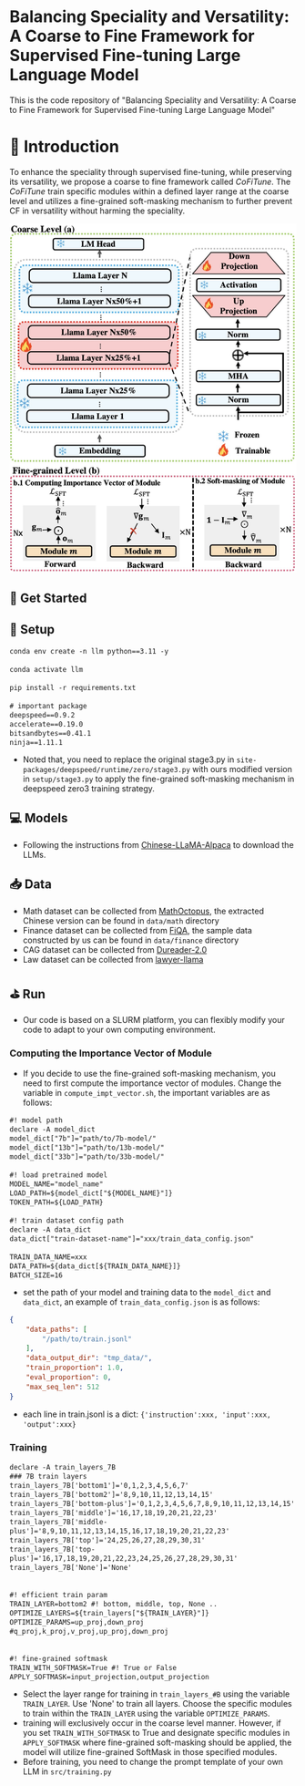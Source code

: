 # Balancing Speciality and Versatility: A Coarse to Fine Framework for Supervised Fine-tuning Large Language Model
This is the code repository of "Balancing Speciality and Versatility: A Coarse to Fine Framework for Supervised Fine-tuning Large Language Model"


# 🚀 Introduction

To enhance the speciality through supervised fine-tuning, while preserving its versatility, we propose a coarse to fine framework called *CoFiTune*.
The *CoFiTune* train specific modules within a defined layer range at the coarse level and utilizes a fine-grained soft-masking mechanism to further prevent CF in versatility without harming the speciality.

<img src="./img/CoFiTune-framework-overview.jpg" width="700" >

## 📄 Get Started

## 📝 Setup

```
conda env create -n llm python==3.11 -y

conda activate llm

pip install -r requirements.txt

# important package
deepspeed==0.9.2
accelerate==0.19.0
bitsandbytes==0.41.1
ninja==1.11.1
```

- Noted that, you need to replace the original stage3.py in `site-packages/deepspeed/runtime/zero/stage3.py` with ours modified version in `setup/stage3.py` to apply the fine-grained soft-masking mechanism in deepspeed zero3 training strategy.

## 💻 Models
- Following the instructions from [Chinese-LLaMA-Alpaca](https://github.com/ymcui/Chinese-LLaMA-Alpaca/wiki/%E6%89%8B%E5%8A%A8%E6%A8%A1%E5%9E%8B%E5%90%88%E5%B9%B6%E4%B8%8E%E8%BD%AC%E6%8D%A2) to download the LLMs.

## 📥 Data
- Math dataset can be collected from [MathOctopus](https://github.com/microsoft/MathOctopus/tree/main), the extracted Chinese version can be found in `data/math` directory 
- Finance dataset can be collected from [FiQA](https://huggingface.co/datasets/FinGPT/fingpt-fiqa_qa), the sample data constructed by us can be found in `data/finance` directory
- CAG dataset can be collected from [Dureader-2.0](https://github.com/baidu/DuReader/tree/master/DuReader-2.0)
- Law dataset can be collected from [lawyer-llama](https://github.com/AndrewZhe/lawyer-llama)



## ⛳️ Run
- Our code is based on a SLURM platform, you can flexibly modify your code to adapt to your own computing environment.

### Computing the Importance Vector of Module
- If you decide to use the fine-grained soft-masking mechanism, you need to first compute the importance vector of modules. Change the variable in `compute_impt_vector.sh`, the important variables are as follows: 

```shell
#! model path
declare -A model_dict
model_dict["7b"]="path/to/7b-model/"
model_dict["13b"]="path/to/13b-model/"
model_dict["33b"]="path/to/33b-model/"

#! load pretrained model
MODEL_NAME="model_name" 
LOAD_PATH=${model_dict["${MODEL_NAME}"]}
TOKEN_PATH=${LOAD_PATH}

#! train dataset config path
declare -A data_dict
data_dict["train-dataset-name"]="xxx/train_data_config.json"

TRAIN_DATA_NAME=xxx
DATA_PATH=${data_dict[${TRAIN_DATA_NAME}]}
BATCH_SIZE=16
```
- set the path of your model and training data to the `model_dict` and `data_dict`, an example of `train_data_config.json` is as follows:

```json
{
    "data_paths": [
        "/path/to/train.jsonl"
    ],
    "data_output_dir": "tmp_data/",
    "train_proportion": 1.0,
    "eval_proportion": 0,
    "max_seq_len": 512
}
```

- each line in train.jsonl is a dict: `{'instruction':xxx, 'input':xxx, 'output':xxx}`


### Training

```shell
declare -A train_layers_7B
### 7B train layers
train_layers_7B['bottom1']='0,1,2,3,4,5,6,7'
train_layers_7B['bottom2']='8,9,10,11,12,13,14,15'
train_layers_7B['bottom-plus']='0,1,2,3,4,5,6,7,8,9,10,11,12,13,14,15'
train_layers_7B['middle']='16,17,18,19,20,21,22,23'
train_layers_7B['middle-plus']='8,9,10,11,12,13,14,15,16,17,18,19,20,21,22,23'
train_layers_7B['top']='24,25,26,27,28,29,30,31'
train_layers_7B['top-plus']='16,17,18,19,20,21,22,23,24,25,26,27,28,29,30,31'
train_layers_7B['None']='None'


#! efficient train param
TRAIN_LAYER=bottom2 #! bottom, middle, top, None ..
OPTIMIZE_LAYERS=${train_layers["${TRAIN_LAYER}"]} 
OPTIMIZE_PARAMS=up_proj,down_proj #q_proj,k_proj,v_proj,up_proj,down_proj


#! fine-grained softmask
TRAIN_WITH_SOFTMASK=True #! True or False
APPLY_SOFTMASK=input_projection,output_projection
```
- Select the layer range for training in `train_layers_#B` using the variable `TRAIN_LAYER`. Use 'None' to train all layers. Choose the specific modules to train within the `TRAIN_LAYER` using the variable `OPTIMIZE_PARAMS`.
- training will exclusively occur in the coarse level manner. However, if you set `TRAIN_WITH_SOFTMASK` to True and designate specific modules in `APPLY_SOFTMASK` where fine-grained soft-masking should be applied, the model will utilize fine-grained SoftMask in those specified modules.
- Before training, you need to change the prompt template of your own LLM in `src/training.py`

